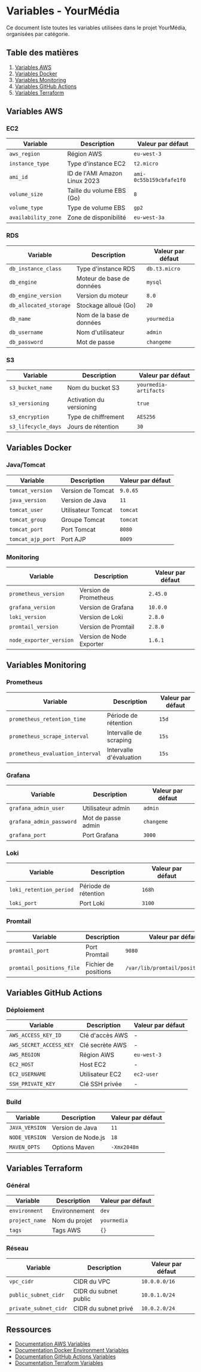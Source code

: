 # Variables - YourMédia

Ce document liste toutes les variables utilisées dans le projet YourMédia, organisées par catégorie.

## Table des matières

1. [Variables AWS](#variables-aws)
2. [Variables Docker](#variables-docker)
3. [Variables Monitoring](#variables-monitoring)
4. [Variables GitHub Actions](#variables-github-actions)
5. [Variables Terraform](#variables-terraform)

## Variables AWS

### EC2

| Variable | Description | Valeur par défaut |
|----------|-------------|-------------------|
| `aws_region` | Région AWS | `eu-west-3` |
| `instance_type` | Type d'instance EC2 | `t2.micro` |
| `ami_id` | ID de l'AMI Amazon Linux 2023 | `ami-0c55b159cbfafe1f0` |
| `volume_size` | Taille du volume EBS (Go) | `8` |
| `volume_type` | Type de volume EBS | `gp2` |
| `availability_zone` | Zone de disponibilité | `eu-west-3a` |

### RDS

| Variable | Description | Valeur par défaut |
|----------|-------------|-------------------|
| `db_instance_class` | Type d'instance RDS | `db.t3.micro` |
| `db_engine` | Moteur de base de données | `mysql` |
| `db_engine_version` | Version du moteur | `8.0` |
| `db_allocated_storage` | Stockage alloué (Go) | `20` |
| `db_name` | Nom de la base de données | `yourmedia` |
| `db_username` | Nom d'utilisateur | `admin` |
| `db_password` | Mot de passe | `changeme` |

### S3

| Variable | Description | Valeur par défaut |
|----------|-------------|-------------------|
| `s3_bucket_name` | Nom du bucket S3 | `yourmedia-artifacts` |
| `s3_versioning` | Activation du versioning | `true` |
| `s3_encryption` | Type de chiffrement | `AES256` |
| `s3_lifecycle_days` | Jours de rétention | `30` |

## Variables Docker

### Java/Tomcat

| Variable | Description | Valeur par défaut |
|----------|-------------|-------------------|
| `tomcat_version` | Version de Tomcat | `9.0.65` |
| `java_version` | Version de Java | `11` |
| `tomcat_user` | Utilisateur Tomcat | `tomcat` |
| `tomcat_group` | Groupe Tomcat | `tomcat` |
| `tomcat_port` | Port Tomcat | `8080` |
| `tomcat_ajp_port` | Port AJP | `8009` |

### Monitoring

| Variable | Description | Valeur par défaut |
|----------|-------------|-------------------|
| `prometheus_version` | Version de Prometheus | `2.45.0` |
| `grafana_version` | Version de Grafana | `10.0.0` |
| `loki_version` | Version de Loki | `2.8.0` |
| `promtail_version` | Version de Promtail | `2.8.0` |
| `node_exporter_version` | Version de Node Exporter | `1.6.1` |

## Variables Monitoring

### Prometheus

| Variable | Description | Valeur par défaut |
|----------|-------------|-------------------|
| `prometheus_retention_time` | Période de rétention | `15d` |
| `prometheus_scrape_interval` | Intervalle de scraping | `15s` |
| `prometheus_evaluation_interval` | Intervalle d'évaluation | `15s` |

### Grafana

| Variable | Description | Valeur par défaut |
|----------|-------------|-------------------|
| `grafana_admin_user` | Utilisateur admin | `admin` |
| `grafana_admin_password` | Mot de passe admin | `changeme` |
| `grafana_port` | Port Grafana | `3000` |

### Loki

| Variable | Description | Valeur par défaut |
|----------|-------------|-------------------|
| `loki_retention_period` | Période de rétention | `168h` |
| `loki_port` | Port Loki | `3100` |

### Promtail

| Variable | Description | Valeur par défaut |
|----------|-------------|-------------------|
| `promtail_port` | Port Promtail | `9080` |
| `promtail_positions_file` | Fichier de positions | `/var/lib/promtail/positions.yaml` |

## Variables GitHub Actions

### Déploiement

| Variable | Description | Valeur par défaut |
|----------|-------------|-------------------|
| `AWS_ACCESS_KEY_ID` | Clé d'accès AWS | - |
| `AWS_SECRET_ACCESS_KEY` | Clé secrète AWS | - |
| `AWS_REGION` | Région AWS | `eu-west-3` |
| `EC2_HOST` | Host EC2 | - |
| `EC2_USERNAME` | Utilisateur EC2 | `ec2-user` |
| `SSH_PRIVATE_KEY` | Clé SSH privée | - |

### Build

| Variable | Description | Valeur par défaut |
|----------|-------------|-------------------|
| `JAVA_VERSION` | Version de Java | `11` |
| `NODE_VERSION` | Version de Node.js | `18` |
| `MAVEN_OPTS` | Options Maven | `-Xmx2048m` |

## Variables Terraform

### Général

| Variable | Description | Valeur par défaut |
|----------|-------------|-------------------|
| `environment` | Environnement | `dev` |
| `project_name` | Nom du projet | `yourmedia` |
| `tags` | Tags AWS | `{}` |

### Réseau

| Variable | Description | Valeur par défaut |
|----------|-------------|-------------------|
| `vpc_cidr` | CIDR du VPC | `10.0.0.0/16` |
| `public_subnet_cidr` | CIDR du subnet public | `10.0.1.0/24` |
| `private_subnet_cidr` | CIDR du subnet privé | `10.0.2.0/24` |

## Ressources

- [Documentation AWS Variables](https://docs.aws.amazon.com/cli/latest/userguide/cli-configure-envvars.html)
- [Documentation Docker Environment Variables](https://docs.docker.com/compose/environment-variables)
- [Documentation GitHub Actions Variables](https://docs.github.com/en/actions/learn-github-actions/variables)
- [Documentation Terraform Variables](https://www.terraform.io/language/values/variables)
